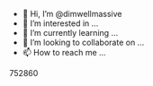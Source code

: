 - 👋 Hi, I’m @dimwellmassive
- 👀 I’m interested in ...
- 🌱 I’m currently learning ...
- 💞️ I’m looking to collaborate on ...
- 📫 How to reach me ...

<!---
dimwellmassive/dimwellmassive is a ✨ special ✨ repository because its `README.md` (this file) appears on your GitHub profile.
You can click the Preview link to take a look at your changes.
--->
752860
